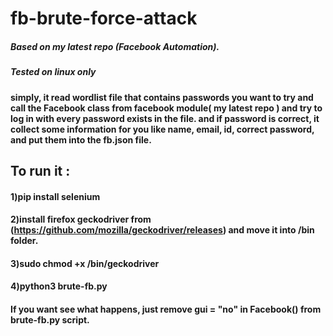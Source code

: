 # fb-brute-force-attack

##### Based on my latest repo (**Facebook Automation**).   
##### Tested on linux only

#### simply, it read wordlist file that contains passwords you want to try and call the Facebook class from facebook module( my latest repo ) and try to log in with every password exists in the file. and if password is correct, it collect some information for you like name, email, id, correct password, and put them into the fb.json file.        

## To run it :     
#### 1)pip install selenium     
#### 2)install firefox geckodriver from (https://github.com/mozilla/geckodriver/releases) and move it into /bin folder.
#### 3)sudo chmod +x /bin/geckodriver
#### 4)python3 brute-fb.py

#### If you want see what happens, just remove **gui = "no"** in Facebook() from brute-fb.py script.   
